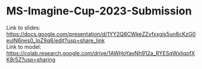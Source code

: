 # MS-Imagine-Cup-2023-Submission

Link to slides: https://docs.google.com/presentation/d/1YY2Q8CWkeZZvfxxgjs5un8cKzG0eulN6nes0_IpZ9q8/edit?usp=share_link <br>
Link to model: https://colab.research.google.com/drive/1AWHoYavNh912a_RYESqWxliqofXK8r5Z?usp=sharing 

